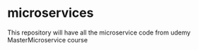 # microservices
This repository will have all the microservice code from udemy MasterMicroservice course
